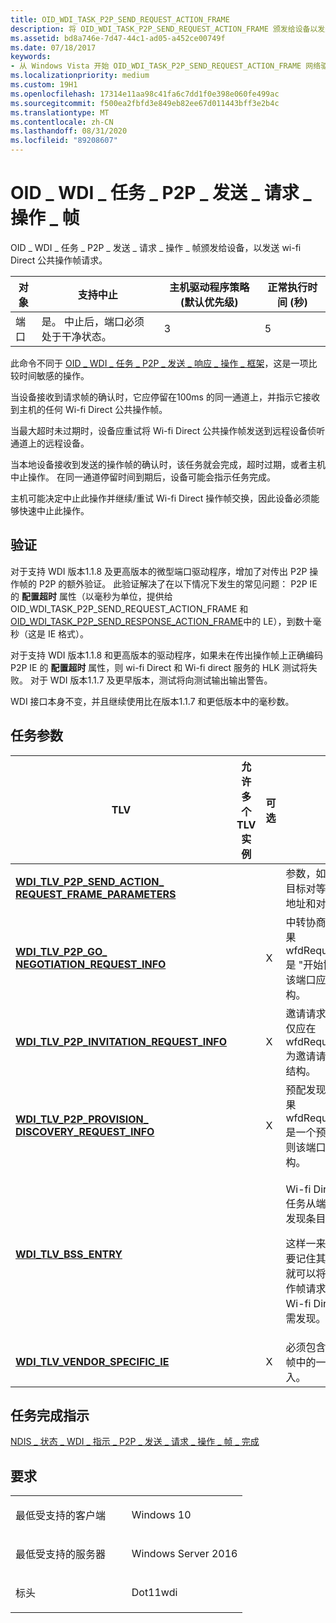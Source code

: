 ```yaml
---
title: OID_WDI_TASK_P2P_SEND_REQUEST_ACTION_FRAME
description: 将 OID_WDI_TASK_P2P_SEND_REQUEST_ACTION_FRAME 颁发给设备以发送 Wi-fi Direct 公共操作帧请求。
ms.assetid: bd8a746e-7d47-44c1-ad05-a452ce00749f
ms.date: 07/18/2017
keywords:
- 从 Windows Vista 开始 OID_WDI_TASK_P2P_SEND_REQUEST_ACTION_FRAME 网络驱动程序
ms.localizationpriority: medium
ms.custom: 19H1
ms.openlocfilehash: 17314e11aa98c41fa6c7dd1f0e398e060fe499ac
ms.sourcegitcommit: f500ea2fbfd3e849eb82ee67d011443bff3e2b4c
ms.translationtype: MT
ms.contentlocale: zh-CN
ms.lasthandoff: 08/31/2020
ms.locfileid: "89208607"
---
```

# <a name="oid_wdi_task_p2p_send_request_action_frame"></a>OID \_ WDI \_ 任务 \_ P2P \_ 发送 \_ 请求 \_ 操作 \_ 帧


OID \_ WDI \_ 任务 \_ P2P \_ 发送 \_ 请求 \_ 操作 \_ 帧颁发给设备，以发送 wi-fi Direct 公共操作帧请求。

| 对象 | 支持中止                                           | 主机驱动程序策略 (默认优先级)  | 正常执行时间 (秒)  |
|--------|---------------------------------------------------------|---------------------------------------|---------------------------------|
| 端口   | 是。 中止后，端口必须处于干净状态。 | 3                                     | 5                               |

 

此命令不同于 [OID \_ WDI \_ 任务 \_ P2P \_ 发送 \_ 响应 \_ 操作 \_ 框架](oid-wdi-task-p2p-send-response-action-frame.md)，这是一项比较时间敏感的操作。

当设备接收到请求帧的确认时，它应停留在100ms 的同一通道上，并指示它接收到主机的任何 Wi-fi Direct 公共操作帧。

当最大超时未过期时，设备应重试将 Wi-fi Direct 公共操作帧发送到远程设备侦听通道上的远程设备。

当本地设备接收到发送的操作帧的确认时，该任务就会完成，超时过期，或者主机中止操作。 在同一通道停留时间到期后，设备可能会指示任务完成。

主机可能决定中止此操作并继续/重试 Wi-fi Direct 操作帧交换，因此设备必须能够快速中止此操作。

## <a name="validation"></a>验证

对于支持 WDI 版本1.1.8 及更高版本的微型端口驱动程序，增加了对传出 P2P 操作帧的 P2P 的额外验证。 此验证解决了在以下情况下发生的常见问题： P2P IE 的 **配置超时** 属性（以毫秒为单位，提供给 OID_WDI_TASK_P2P_SEND_REQUEST_ACTION_FRAME 和 [OID_WDI_TASK_P2P_SEND_RESPONSE_ACTION_FRAME](oid-wdi-task-p2p-send-response-action-frame.md)中的 LE），到数十毫秒（这是 IE 格式）。

对于支持 WDI 版本1.1.8 和更高版本的驱动程序，如果未在传出操作帧上正确编码 P2P IE 的 **配置超时** 属性，则 wi-fi Direct 和 Wi-fi direct 服务的 HLK 测试将失败。 对于 WDI 版本1.1.7 及更早版本，测试将向测试输出输出警告。

WDI 接口本身不变，并且继续使用比在版本1.1.7 和更低版本中的毫秒数。

## <a name="task-parameters"></a>任务参数


<table>
<colgroup>
<col width="25%" />
<col width="25%" />
<col width="25%" />
<col width="25%" />
</colgroup>
<thead>
<tr class="header">
<th>TLV</th>
<th>允许多个 TLV 实例</th>
<th>可选</th>
<th>说明</th>
</tr>
</thead>
<tbody>
<tr class="odd">
<td><a href="https://docs.microsoft.com/windows-hardware/drivers/network/wdi-tlv-p2p-send-action-request-frame-parameters" data-raw-source="[&lt;strong&gt;WDI_TLV_P2P_SEND_ACTION_ REQUEST_FRAME_PARAMETERS&lt;/strong&gt;](./wdi-tlv-p2p-send-action-request-frame-parameters.md)"><strong>WDI_TLV_P2P_SEND_ACTION_ REQUEST_FRAME_PARAMETERS</strong></a></td>
<td></td>
<td></td>
<td>参数，如操作帧类型、目标对等适配器的设备地址和对话框令牌。</td>
</tr>
<tr class="even">
<td><a href="https://docs.microsoft.com/windows-hardware/drivers/network/wdi-tlv-p2p-go-negotiation-request-info" data-raw-source="[&lt;strong&gt;WDI_TLV_P2P_GO_ NEGOTIATION_REQUEST_INFO&lt;/strong&gt;](./wdi-tlv-p2p-go-negotiation-request-info.md)"><strong>WDI_TLV_P2P_GO_ NEGOTIATION_REQUEST_INFO</strong></a></td>
<td></td>
<td>X</td>
<td>中转协商请求参数。 如果 wfdRequestFrameType 是 "开始协商" 请求，则该端口应仅检查此结构。</td>
</tr>
<tr class="odd">
<td><a href="https://docs.microsoft.com/windows-hardware/drivers/network/wdi-tlv-p2p-invitation-request-info" data-raw-source="[&lt;strong&gt;WDI_TLV_P2P_INVITATION_REQUEST_INFO&lt;/strong&gt;](./wdi-tlv-p2p-invitation-request-info.md)"><strong>WDI_TLV_P2P_INVITATION_REQUEST_INFO</strong></a></td>
<td></td>
<td>X</td>
<td>邀请请求参数。 此端口仅应在 wfdRequestFrameType 为邀请请求时才检查此结构。</td>
</tr>
<tr class="even">
<td><a href="https://docs.microsoft.com/windows-hardware/drivers/network/wdi-tlv-p2p-provision-discovery-request-info" data-raw-source="[&lt;strong&gt;WDI_TLV_P2P_PROVISION_ DISCOVERY_REQUEST_INFO&lt;/strong&gt;](./wdi-tlv-p2p-provision-discovery-request-info.md)"><strong>WDI_TLV_P2P_PROVISION_ DISCOVERY_REQUEST_INFO</strong></a></td>
<td></td>
<td>X</td>
<td>预配发现请求参数。 如果 wfdRequestFrameType 是一个预配发现请求，则该端口应仅检查此结构。</td>
</tr>
<tr class="odd">
<td><a href="https://docs.microsoft.com/windows-hardware/drivers/network/wdi-tlv-bss-entry" data-raw-source="[&lt;strong&gt;WDI_TLV_BSS_ENTRY&lt;/strong&gt;](./wdi-tlv-bss-entry.md)"><strong>WDI_TLV_BSS_ENTRY</strong></a></td>
<td></td>
<td></td>
<td><p>Wi-fi Direct Discovery 任务从端口返回的设备发现条目。</p>
<p>这样一来，端口就不需要记住其发现数据库，就可以将 Wi-fi 直接操作帧请求发送到远程 Wi-fi Direct 设备，而无需发现。</p></td>
</tr>
<tr class="even">
<td><a href="https://docs.microsoft.com/windows-hardware/drivers/network/wdi-tlv-vendor-specific-ie" data-raw-source="[&lt;strong&gt;WDI_TLV_VENDOR_SPECIFIC_IE&lt;/strong&gt;](./wdi-tlv-vendor-specific-ie.md)"><strong>WDI_TLV_VENDOR_SPECIFIC_IE</strong></a></td>
<td></td>
<td>X</td>
<td>必须包含在端口发送的帧中的一个或多个传入。</td>
</tr>
</tbody>
</table>

 

## <a name="task-completion-indication"></a>任务完成指示


[NDIS \_ 状态 \_ WDI \_ 指示 \_ P2P \_ 发送 \_ 请求 \_ 操作 \_ 帧 \_ 完成](ndis-status-wdi-indication-p2p-send-request-action-frame-complete.md)

<a name="requirements"></a>要求
------------

<table>
<colgroup>
<col width="50%" />
<col width="50%" />
</colgroup>
<tbody>
<tr class="odd">
<td><p>最低受支持的客户端</p></td>
<td><p>Windows 10</p></td>
</tr>
<tr class="even">
<td><p>最低受支持的服务器</p></td>
<td><p>Windows Server 2016</p></td>
</tr>
<tr class="odd">
<td><p>标头</p></td>
<td>Dot11wdi</td>
</tr>
</tbody>
</table>

 

